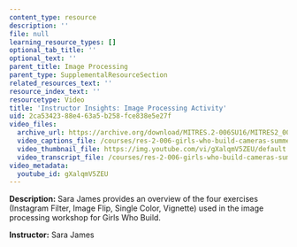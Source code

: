 ```yaml
---
content_type: resource
description: ''
file: null
learning_resource_types: []
optional_tab_title: ''
optional_text: ''
parent_title: Image Processing
parent_type: SupplementalResourceSection
related_resources_text: ''
resource_index_text: ''
resourcetype: Video
title: 'Instructor Insights: Image Processing Activity'
uid: 2ca53423-88e4-63a5-b258-fce838e5e27f
video_files:
  archive_url: https://archive.org/download/MITRES.2-006SU16/MITRES2_006SU16_instructor_insights_300k.mp4
  video_captions_file: /courses/res-2-006-girls-who-build-cameras-summer-2016/7781934d463658888fc8db00920b1367_gXalqmV5ZEU.vtt
  video_thumbnail_file: https://img.youtube.com/vi/gXalqmV5ZEU/default.jpg
  video_transcript_file: /courses/res-2-006-girls-who-build-cameras-summer-2016/cd6ed639ebc02e7d014f3074ef15ace2_gXalqmV5ZEU.pdf
video_metadata:
  youtube_id: gXalqmV5ZEU
---
```


**Description:** Sara James provides an overview of the four exercises (Instagram Filter, Image Flip, Single Color, Vignette) used in the image processing workshop for Girls Who Build.

**Instructor:** Sara James